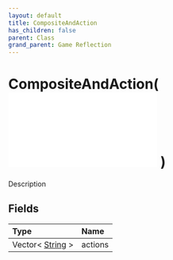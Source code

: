 ```yaml
---
layout: default
title: CompositeAndAction
has_children: false
parent: Class
grand_parent: Game Reflection
---
```

# CompositeAndAction( ![ CompositeAction ](/game-reflection/classes/composite_action.md) )
Description 

## Fields
| Type | Name |
|:-------------|:--------------|
| Vector< [String](/game-reflection/components/string.md) > | actions |
